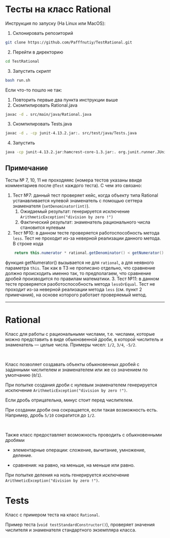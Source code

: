 # Тесты на класс Rational
Инструкция по запуску (На Linux или MacOS):
1. Склонировать репозиторий
```bash
git clone https://github.com/Pafffnutiy/TestRational.git
```
2. Перейти в директорию
```bash
cd TestRational
```
3. Запустить скрипт
```bash
bash run.sh
```
Если что-то пошло не так:
1. Повторить первые два пункта инструкции выше
2. Скомпилировать Rational.java
```bash
javac -d . src/main/java/Rational.java
```
3. Скомпилировать Tests.java
```bash
javac -d . -cp junit-4.13.2.jar:. src/test/java/Tests.java
```
4. Запустить
```bash
java -cp junit-4.13.2.jar:hamcrest-core-1.3.jar:. org.junit.runner.JUnitCore Tests
```

## Примечание
Тесты № 7, 10, 11 не проходяяяс (номера тестов указаны ввиде комментариев после `@Test` каждого 
теста). 
С чем это связано:
1. Тест №7: данный тест проверяет кейс, когда объекту типа Rational устанавливается нулевой знаменатель 
с помощью сеттера знаменателя (`setDenominator(int)`).
    1. Ожидаемый результат: генерируется исключение `ArithmeticException("division by zero !")`
    2. Фактический результат: знаменатель рационального числа становится нулевым
2. Тест №10: в данном тесте проверяется работоспособность метода `less`. Тест не проходит из-за 
неверной реализации данного метода. В строке кода 
```Java
    return this.numerator * rational.getDenominator() < getNumerator() * this.denominator;
```
функция getNumerator() вызывается не для `rational`, а для неявного параметра `this`. Так как в ТЗ не 
прописано отдельно, что сравнение должно происходить именно так, то предполагаем, что сравнение дробей 
производится по правилам математики.
3. Тест №11: в данном тесте проверяется раоботоспособность метода `lessOrEqual`. Тест не проходит из-за 
неверной реализации метода `less` (см. пункт 2 примечания), на основе которого работает проверяемый 
метод.
_____________________________________________________________________________________________________________
# Rational
Класс для работы с рациональными числами, т.е. числами, которые можно представить в виде обыкновенной дроби, в которой числитель и знаменатель — целые числа. Примеры чисел: `1/2`, `3/4`, `-5/2`.

&nbsp;

Класс позволяет создавать объекты обыкновенных дробей с заданными числителем и знаменателем или же со значением по умолчанию (`0`/`1`).

При попытке создания дроби с нулевым знаменателем генерируется исключение `ArithmeticException("division by zero !")`.

Если дробь отрицательна, минус стоит перед числителем.

При создании дроби она сокращается, если такая возможность есть. Например, дробь `5/10` сократится до `1/2`.

&nbsp;

Также класс предоставляет возможность проводить с обыкновенными дробями

- элементарные операции: сложение, вычитание, умножение, деление.

- сравнения: на равно, на меньше, на меньше или равно.

При попытке деления на ноль генерируется исключение `ArithmeticException("division by zero !")`.

# Tests
Класс с примером теста на класс `Rational`. 

Пример теста (`void testStandardConstructor()`), проверяет значения числителя и знаменателя стандартного экземпляра класса.

